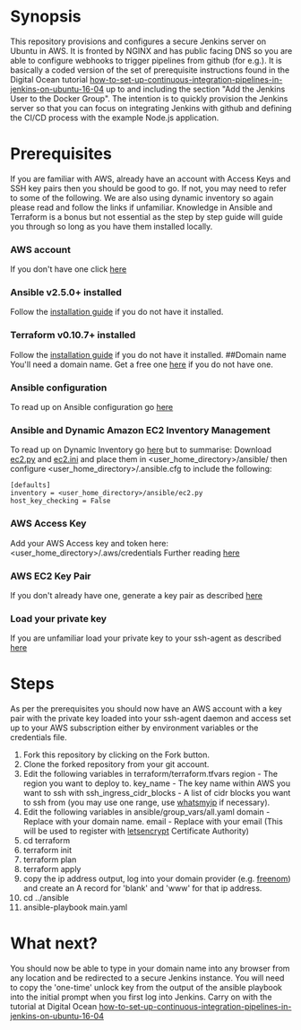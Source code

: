 # Synopsis
This repository provisions and configures a secure Jenkins server on Ubuntu in AWS. It is fronted by NGINX and has public facing DNS so you are able to configure webhooks to trigger pipelines from github (for e.g.). It is basically a coded version of the set of prerequisite instructions found in the Digital Ocean tutorial [how-to-set-up-continuous-integration-pipelines-in-jenkins-on-ubuntu-16-04](https://www.digitalocean.com/community/tutorials/how-to-set-up-continuous-integration-pipelines-in-jenkins-on-ubuntu-16-04) up to and including the section "Add the Jenkins User to the Docker Group". 
The intention is to quickly provision the Jenkins server so that you can focus on integrating Jenkins with github and defining the CI/CD process with the example Node.js application.

# Prerequisites
If you are familiar with AWS, already have an account with Access Keys and SSH key pairs then you should be good to go. If not, you may need to refer to some of the following. We are also using dynamic inventory so again please read and follow the links if unfamiliar. Knowledge in Ansible and Terraform is a bonus but not essential as the step by step guide will guide you through so long as you have them installed locally.
### AWS account
If you don't have one click [here](https://aws.amazon.com/free/)
### Ansible v2.5.0+ installed
Follow the [installation guide](https://docs.ansible.com/ansible/latest/installation_guide/intro_installation.html) if you do not have it installed.
### Terraform v0.10.7+ installed
Follow the [installation guide](https://www.terraform.io/intro/getting-started/install.html) if you do not have it installed.
##Domain name
You'll need a domain name. Get a free one [here](http://www.freenom.com/) if you do not have one.

### Ansible configuration
To read up  on Ansible configuration go [here](https://docs.ansible.com/ansible/latest/installation_guide/intro_configuration.html)
### Ansible and Dynamic Amazon EC2 Inventory Management
To read up on Dynamic Inventory go [here](https://aws.amazon.com/blogs/apn/getting-started-with-ansible-and-dynamic-amazon-ec2-inventory-management/) but to summarise: Download [ec2.py](https://raw.githubusercontent.com/ansible/ansible/devel/contrib/inventory/ec2.py) and [ec2.ini](https://raw.githubusercontent.com/ansible/ansible/devel/contrib/inventory/ec2.ini) and place them in <user_home_directory>/ansible/ then configure <user_home_directory>/.ansible.cfg to include the following:
```
[defaults]
inventory = <user_home_directory>/ansible/ec2.py
host_key_checking = False
```

### AWS Access Key
Add your AWS Access key and token here:
<user_home_directory>/.aws/credentials
Further reading [here](https://docs.aws.amazon.com/IAM/latest/UserGuide/id_credentials_access-keys.html)

### AWS EC2 Key Pair
If you don't already have one, generate a key pair as described [here](https://docs.aws.amazon.com/AWSEC2/latest/UserGuide/ec2-key-pairs.html)

### Load your private key 
If you are unfamiliar load your private key to your ssh-agent as described [here](https://help.github.com/articles/generating-a-new-ssh-key-and-adding-it-to-the-ssh-agent/)

# Steps
As per the prerequisites you should now have an AWS account with a key pair with the private key loaded into your ssh-agent daemon and access set up to your AWS subscription either by environment variables or the credentials file.

1. Fork this repository by clicking on the Fork button.
2. Clone the forked repository from your git account.
3. Edit the following variables in terraform/terraform.tfvars
   region - The region you want to deploy to.
   key_name - The key name within AWS you want to ssh with
   ssh_ingress_cidr_blocks - A list of cidr blocks you want to ssh from (you may use one range, use [whatsmyip](http://www.whatsmyip.org/) if necessary).
4. Edit the following variables in ansible/group_vars/all.yaml
   domain - Replace with your domain name.
   email - Replace with your email (This will be used to register with [letsencrypt](https://letsencrypt.org/) Certificate Authority) 
5. cd terraform
6. terraform init
7. terraform plan
8. terraform apply
9. copy the ip address output, log into your domain provider (e.g. [freenom](http://www.freenom.com/)) and create an A record for 'blank' and 'www' for that ip address.
10. cd ../ansible
11. ansible-playbook main.yaml

# What next?
You should now be able to type in your domain name into any browser from any location and be redirected to a secure Jenkins instance. You will need to copy the 'one-time' unlock key from the output of the ansible playbook into the initial prompt when you first log into Jenkins.
Carry on with the tutorial at Digital Ocean [how-to-set-up-continuous-integration-pipelines-in-jenkins-on-ubuntu-16-04](https://www.digitalocean.com/community/tutorials/how-to-set-up-continuous-integration-pipelines-in-jenkins-on-ubuntu-16-04) 
